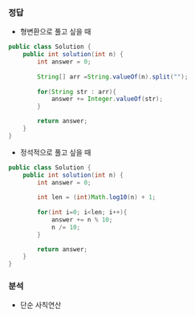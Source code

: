 ###   정답

-   형변환으로 풀고 싶을 때

```java
public class Solution {
    public int solution(int n) {
        int answer = 0;
        
        String[] arr =String.valueOf(n).split("");
        
        for(String str : arr){
            answer += Integer.valueOf(str);
        }

        return answer;
    }
}
```

-   정석적으로 풀고 싶을 때

```java
public class Solution {
    public int solution(int n) {
        int answer = 0;
        
        int len = (int)Math.log10(n) + 1;
        
        for(int i=0; i<len; i++){
            answer += n % 10;
            n /= 10;
        }

        return answer;
    }
}
```

###   분석
-   단순 사칙연산
